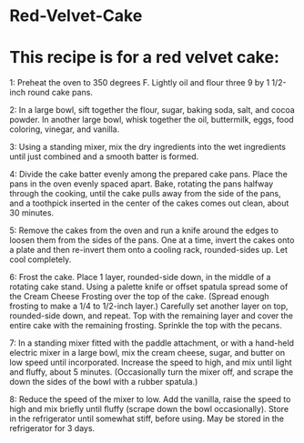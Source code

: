 # Red-Velvet-Cake

# This recipe is for a red velvet cake:


1: Preheat the oven to 350 degrees F. Lightly oil and flour three 9 by 1 1/2-inch round cake pans.

2: In a large bowl, sift together the flour, sugar, baking soda, salt, and cocoa powder.
In another large bowl, whisk together the oil, buttermilk, eggs, food coloring, vinegar, and vanilla.

3: Using a standing mixer, mix the dry ingredients into the wet ingredients until just combined and a smooth batter is formed.

4: Divide the cake batter evenly among the prepared cake pans. Place the pans in the oven evenly spaced apart.
Bake, rotating the pans halfway through the cooking, until the cake pulls away from the side of the pans, and a toothpick inserted in the center
of the cakes comes out clean, about 30 minutes.

5: Remove the cakes from the oven and run a knife around the edges to loosen them from the sides of the pans.
One at a time, invert the cakes onto a plate and then re-invert them onto a cooling rack, rounded-sides up. Let cool completely.

6: Frost the cake. Place 1 layer, rounded-side down, in the middle of a rotating cake stand.
Using a palette knife or offset spatula spread some of the Cream Cheese Frosting over the top of the cake.
(Spread enough frosting to make a 1/4 to 1/2-inch layer.) Carefully set another layer on top, rounded-side down, and repeat.
Top with the remaining layer and cover the entire cake with the remaining frosting. Sprinkle the top with the pecans.

7: In a standing mixer fitted with the paddle attachment, or with a hand-held electric mixer in a
large bowl, mix the cream cheese, sugar, and butter on low speed until incorporated.
Increase the speed to high, and mix until light and fluffy, about 5 minutes.
(Occasionally turn the mixer off, and scrape the down the sides of the bowl with a rubber spatula.)

8: Reduce the speed of the mixer to low.
Add the vanilla, raise the speed to high and mix briefly until fluffy (scrape down the bowl occasionally).
Store in the refrigerator until somewhat stiff, before using. May be stored in the refrigerator for 3 days.
